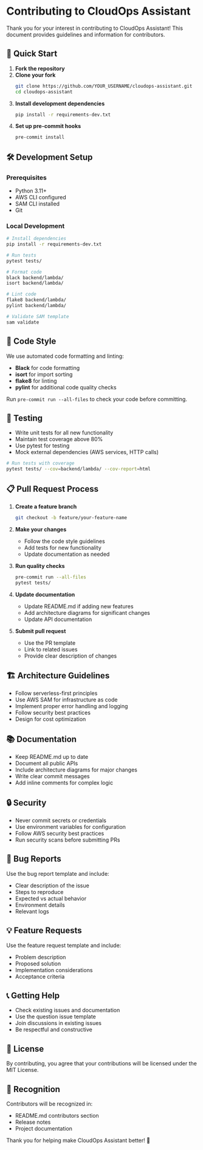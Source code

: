 # Contributing to CloudOps Assistant

Thank you for your interest in contributing to CloudOps Assistant! This document provides guidelines and information for contributors.

## 🚀 Quick Start

1. **Fork the repository**
2. **Clone your fork**
   ```bash
   git clone https://github.com/YOUR_USERNAME/cloudops-assistant.git
   cd cloudops-assistant
   ```
3. **Install development dependencies**
   ```bash
   pip install -r requirements-dev.txt
   ```
4. **Set up pre-commit hooks**
   ```bash
   pre-commit install
   ```

## 🛠️ Development Setup

### Prerequisites
- Python 3.11+
- AWS CLI configured
- SAM CLI installed
- Git

### Local Development
```bash
# Install dependencies
pip install -r requirements-dev.txt

# Run tests
pytest tests/

# Format code
black backend/lambda/
isort backend/lambda/

# Lint code
flake8 backend/lambda/
pylint backend/lambda/

# Validate SAM template
sam validate
```

## 📝 Code Style

We use automated code formatting and linting:

- **Black** for code formatting
- **isort** for import sorting
- **flake8** for linting
- **pylint** for additional code quality checks

Run `pre-commit run --all-files` to check your code before committing.

## 🧪 Testing

- Write unit tests for all new functionality
- Maintain test coverage above 80%
- Use pytest for testing
- Mock external dependencies (AWS services, HTTP calls)

```bash
# Run tests with coverage
pytest tests/ --cov=backend/lambda/ --cov-report=html
```

## 📋 Pull Request Process

1. **Create a feature branch**
   ```bash
   git checkout -b feature/your-feature-name
   ```

2. **Make your changes**
   - Follow the code style guidelines
   - Add tests for new functionality
   - Update documentation as needed

3. **Run quality checks**
   ```bash
   pre-commit run --all-files
   pytest tests/
   ```

4. **Update documentation**
   - Update README.md if adding new features
   - Add architecture diagrams for significant changes
   - Update API documentation

5. **Submit pull request**
   - Use the PR template
   - Link to related issues
   - Provide clear description of changes

## 🏗️ Architecture Guidelines

- Follow serverless-first principles
- Use AWS SAM for infrastructure as code
- Implement proper error handling and logging
- Follow security best practices
- Design for cost optimization

## 📚 Documentation

- Keep README.md up to date
- Document all public APIs
- Include architecture diagrams for major changes
- Write clear commit messages
- Add inline comments for complex logic

## 🔒 Security

- Never commit secrets or credentials
- Use environment variables for configuration
- Follow AWS security best practices
- Run security scans before submitting PRs

## 🐛 Bug Reports

Use the bug report template and include:
- Clear description of the issue
- Steps to reproduce
- Expected vs actual behavior
- Environment details
- Relevant logs

## 💡 Feature Requests

Use the feature request template and include:
- Problem description
- Proposed solution
- Implementation considerations
- Acceptance criteria

## 📞 Getting Help

- Check existing issues and documentation
- Use the question issue template
- Join discussions in existing issues
- Be respectful and constructive

## 📄 License

By contributing, you agree that your contributions will be licensed under the MIT License.

## 🙏 Recognition

Contributors will be recognized in:
- README.md contributors section
- Release notes
- Project documentation

Thank you for helping make CloudOps Assistant better! 🚀